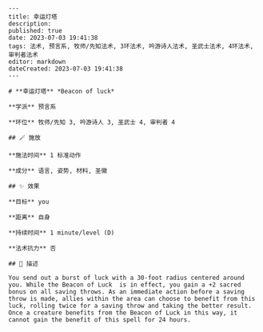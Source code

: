 
    ---
    title: 幸运灯塔
    description: 
    published: true
    date: 2023-07-03 19:41:38
    tags: 法术, 预言系, 牧师/先知法术, 3环法术, 吟游诗人法术, 圣武士法术, 4环法术, 审判者法术
    editor: markdown
    dateCreated: 2023-07-03 19:41:38
    ---

    # **幸运灯塔** *Beacon of luck*

    **学派** 预言系 

    **环位** 牧师/先知 3, 吟游诗人 3, 圣武士 4, 审判者 4

    ## 🪄 施放

    **施法时间** 1 标准动作

    **成分** 语言, 姿势, 材料, 圣徽

    ## ✨ 效果 

    **目标** you 

    **距离** 自身  

    **持续时间** 1 minute/level (D) 

    **法术抗力** 否

    ## 📖 描述

    You send out a burst of luck with a 30-foot radius centered around you. While the Beacon of Luck  is in effect, you gain a +2 sacred bonus on all saving throws. As an immediate action before a saving throw is made, allies within the area can choose to benefit from this luck, rolling twice for a saving throw and taking the better result. Once a creature benefits from the Beacon of Luck in this way, it cannot gain the benefit of this spell for 24 hours.
    